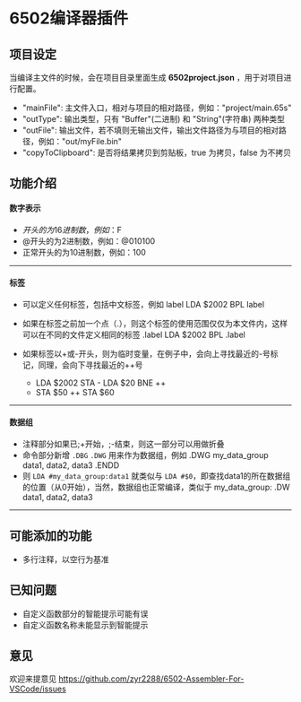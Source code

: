 # 6502编译器插件

## 项目设定

当编译主文件的时候，会在项目目录里面生成 **6502project.json** ，用于对项目进行配置。

* "mainFile": 主文件入口，相对与项目的相对路径，例如："project/main.65s"
* "outType": 输出类型，只有 "Buffer"(二进制) 和 "String"(字符串) 两种类型
* "outFile": 输出文件，若不填则无输出文件，输出文件路径为与项目的相对路径，例如："out/myFile.bin"
* "copyToClipboard": 是否将结果拷贝到剪贴板，true 为拷贝，false 为不拷贝

## 功能介绍

#### 数字表示

* $开头的为16进制数，例如：$F
* @开头的为2进制数，例如：@010100
* 正常开头的为10进制数，例如：100

----
#### 标签

* 可以定义任何标签，包括中文标签，例如
    label   LDA $2002
            BPL label


* 如果在标签之前加一个点（.），则这个标签的使用范围仅仅为本文件内，这样可以在不同的文件定义相同的标签
    .label    LDA $2002
              BPL .label


* 如果标签以+或-开头，则为临时变量，在例子中，会向上寻找最近的-号标记，同理，会向下寻找最近的++号
    -    LDA $2002
         STA -
         LDA $20
         BNE ++
    +    STA $50
    ++   STA $60

----
#### 数据组

* 注释部分如果已;+开始，;-结束，则这一部分可以用做折叠
* 命令部分新增 `.DBG` `.DWG` 用来作为数据组，例如
         .DWG my_data_group
         data1, data2, data3
         .ENDD
* 则 `LDA #my_data_group:data1` 就类似与 `LDA #$0`，即查找data1的所在数据组的位置（从0开始），当然，数据组也正常编译，类似于
    my_data_group:
         .DW data1, data2, data3
----

## 可能添加的功能

* 多行注释，以空行为基准


## 已知问题

* 自定义函数部分的智能提示可能有误
* 自定义函数名称未能显示到智能提示

## 意见

欢迎来提意见 https://github.com/zyr2288/6502-Assembler-For-VSCode/issues
